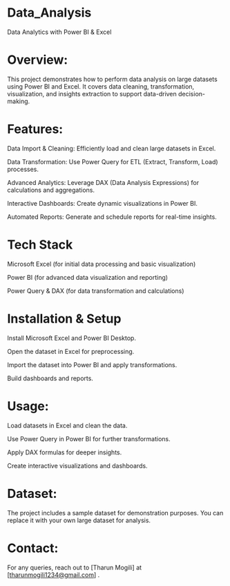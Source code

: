 # Data_Analysis
Data Analytics with Power BI & Excel

# Overview:

This project demonstrates how to perform data analysis on large datasets using Power BI and Excel. It covers data cleaning, transformation, visualization, and insights extraction to support data-driven decision-making.

# Features:

Data Import & Cleaning: Efficiently load and clean large datasets in Excel.

Data Transformation: Use Power Query for ETL (Extract, Transform, Load) processes.

Advanced Analytics: Leverage DAX (Data Analysis Expressions) for calculations and aggregations.

Interactive Dashboards: Create dynamic visualizations in Power BI.

Automated Reports: Generate and schedule reports for real-time insights.

# Tech Stack

Microsoft Excel (for initial data processing and basic visualization)

Power BI (for advanced data visualization and reporting)

Power Query & DAX (for data transformation and calculations)

# Installation & Setup

Install Microsoft Excel and Power BI Desktop.

Open the dataset in Excel for preprocessing.

Import the dataset into Power BI and apply transformations.

Build dashboards and reports.

# Usage:

Load datasets in Excel and clean the data.

Use Power Query in Power BI for further transformations.

Apply DAX formulas for deeper insights.

Create interactive visualizations and dashboards.

# Dataset:

The project includes a sample dataset for demonstration purposes. You can replace it with your own large dataset for analysis.


# Contact:

For any queries, reach out to [Tharun Mogili] at [tharunmogili1234@gmail.com] .

